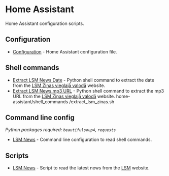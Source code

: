 # Home Assistant

Home Assistant configuration scripts.

## Configuration

* [Configuration](configuration.yaml) - Home Assistant configuration file.

## Shell commands

* [Extract LSM News Date](shell_commands/extract_lsm_zinas_date.py) - Python shell command to extract the date from the [LSM Ziņas vieglajā valodā](https://www.lsm.lv/temas/zinas-vieglaja-valoda/) website.
* [Extract LSM News mp3 URL](shell_commands/extract_lsm_zinas.py) - Python shell command to extract the mp3 URL from the [LSM Ziņas vieglajā valodā](https://www.lsm.lv/temas/zinas-vieglaja-valoda/) website.
home-assistant/shell_commands
/extract_lsm_zinas.sh
## Command line config

_Python packages required: `beautifulsoup4`, `requests`_

* [LSM News](command_line.yaml) - Command line configuration to read shell commands.

## Scripts

* [LSM News](scripts/lsm_news.yaml) - Script to read the latest news from the [LSM](https://www.lsm.lv/) website.
